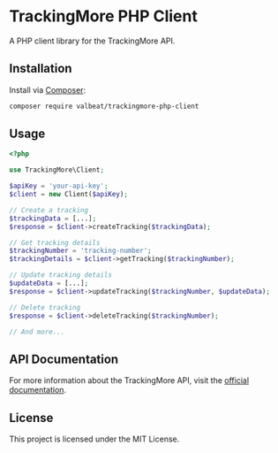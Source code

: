 # TrackingMore PHP Client

A PHP client library for the TrackingMore API.

## Installation

Install via [Composer](https://getcomposer.org/):

```bash
composer require valbeat/trackingmore-php-client
```

## Usage

```php
<?php

use TrackingMore\Client;

$apiKey = 'your-api-key';
$client = new Client($apiKey);

// Create a tracking
$trackingData = [...];
$response = $client->createTracking($trackingData);

// Get tracking details
$trackingNumber = 'tracking-number';
$trackingDetails = $client->getTracking($trackingNumber);

// Update tracking details
$updateData = [...];
$response = $client->updateTracking($trackingNumber, $updateData);

// Delete tracking
$response = $client->deleteTracking($trackingNumber);

// And more...
```

## API Documentation

For more information about the TrackingMore API, visit the [official documentation](https://www.trackingmore.com/docs/trackingmore/e3f9re5cu7ude-api-overview).


## License

This project is licensed under the MIT License.
